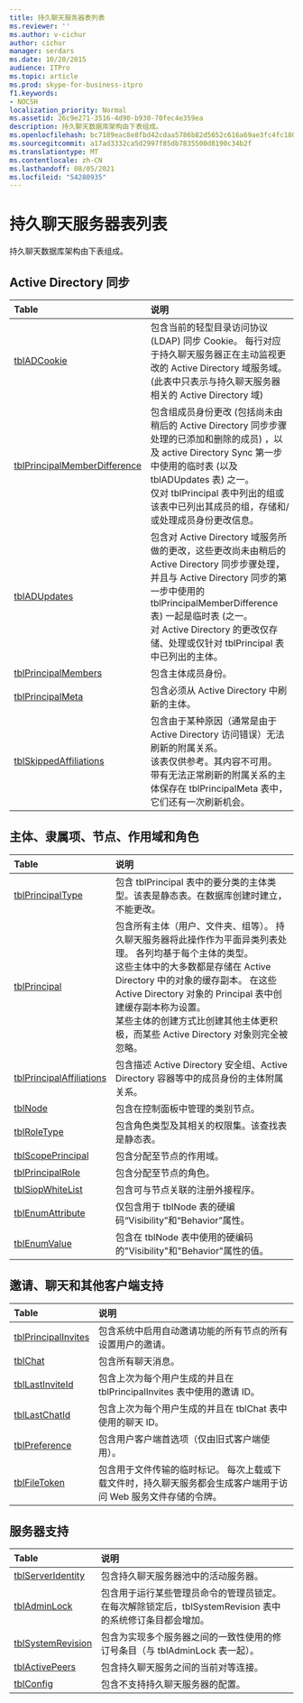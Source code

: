```yaml
---
title: 持久聊天服务器表列表
ms.reviewer: ''
ms.author: v-cichur
author: cichur
manager: serdars
ms.date: 10/20/2015
audience: ITPro
ms.topic: article
ms.prod: skype-for-business-itpro
f1.keywords:
- NOCSH
localization_priority: Normal
ms.assetid: 26c9e271-3516-4d90-b930-70fec4e359ea
description: 持久聊天数据库架构由下表组成。
ms.openlocfilehash: bc7189eac8e8fbd42cdaa5786b82d5652c616a69ae3fc4fc180c189416a94468
ms.sourcegitcommit: a17ad3332ca5d2997f85db7835500d8190c34b2f
ms.translationtype: MT
ms.contentlocale: zh-CN
ms.lasthandoff: 08/05/2021
ms.locfileid: "54280935"
---
```

# <a name="list-of-persistent-chat-server-tables"></a>持久聊天服务器表列表
 
持久聊天数据库架构由下表组成。
  
## <a name="active-directory-sync"></a>Active Directory 同步

|**Table**|**说明**|
|:-----|:-----|
|[tblADCookie](tbladcookie.md) <br/> |包含当前的轻型目录访问协议 (LDAP) 同步 Cookie。 每行对应于持久聊天服务器正在主动监视更改的 Active Directory 域服务域。  (此表中只表示与持久聊天服务器相关的 Active Directory 域)   <br/> |
|[tblPrincipalMemberDifference](tblprincipalmemberdifference.md) <br/> |包含组成员身份更改 (包括尚未由稍后的 Active Directory 同步步骤处理的已添加和删除的成员) ，以及 active Directory Sync 第一步中使用的临时表 (以及 tblADUpdates 表) 之一。  <br/> 仅对 tblPrincipal 表中列出的组或该表中已列出其成员的组，存储和/或处理成员身份更改信息。  <br/> |
|[tblADUpdates](tbladupdates.md) <br/> |包含对 Active Directory 域服务所做的更改，这些更改尚未由稍后的 Active Directory 同步步骤处理，并且与 Active Directory 同步的第一步中使用的 tblPrincipalMemberDifference 表) 一起是临时表 (之一。  <br/> 对 Active Directory 的更改仅存储、处理或仅针对 tblPrincipal 表中已列出的主体。  <br/> |
|[tblPrincipalMembers](tblprincipalmembers.md) <br/> |包含主体成员身份。  <br/> |
|[tblPrincipalMeta](tblprincipalmeta.md) <br/> |包含必须从 Active Directory 中刷新的主体。  <br/> |
|[tblSkippedAffiliations](tblskippedaffiliations.md) <br/> |包含由于某种原因（通常是由于 Active Directory 访问错误）无法刷新的附属关系。  <br/> 该表仅供参考。其内容不可用。  <br/> 带有无法正常刷新的附属关系的主体保存在 tblPrincipalMeta 表中，它们还有一次刷新机会。  <br/> |
   
## <a name="principals-affiliations-nodes-scopes-and-roles"></a>主体、隶属项、节点、作用域和角色

|**Table**|**说明**|
|:-----|:-----|
|[tblPrincipalType](tblprincipaltype.md) <br/> |包含 tblPrincipal 表中的要分类的主体类型。该表是静态表。在数据库创建时建立，不能更改。  <br/> |
|[tblPrincipal](tblprincipal.md) <br/> |包含所有主体（用户、文件夹、组等）。 持久聊天服务器将此操作作为平面异类列表处理。 各列均基于每个主体的类型。  <br/> 这些主体中的大多数都是存储在 Active Directory 中的对象的缓存副本。 在这些 Active Directory 对象的 Principal 表中创建缓存副本称为设置。  <br/> 某些主体的创建方式比创建其他主体更积极，而某些 Active Directory 对象则完全被忽略。  <br/> |
|[tblPrincipalAffiliations](tblprincipalaffiliations.md) <br/> |包含描述 Active Directory 安全组、Active Directory 容器等中的成员身份的主体附属关系。  <br/> |
|[tblNode](tblnode.md) <br/> |包含在控制面板中管理的类别节点。  <br/> |
|[tblRoleType](tblroletype.md) <br/> |包含角色类型及其相关的权限集。该查找表是静态表。  <br/> |
|[tblScopePrincipal](tblscopeprincipal.md) <br/> |包含分配至节点的作用域。  <br/> |
|[tblPrincipalRole](tblprincipalrole.md) <br/> |包含分配至节点的角色。  <br/> |
|[tblSiopWhiteList](tblsiopwhitelist.md) <br/> |包含可与节点关联的注册外接程序。  <br/> |
|[tblEnumAttribute](tblenumattribute.md) <br/> |仅包含用于 tblNode 表的硬编码“Visibility”和“Behavior”属性。  <br/> |
|[tblEnumValue](tblenumvalue.md) <br/> |包含在 tblNode 表中使用的硬编码的"Visibility"和"Behavior"属性的值。  <br/> |
   
## <a name="invites-chats-and-other-client-support"></a>邀请、聊天和其他客户端支持

|**Table**|**说明**|
|:-----|:-----|
|[tblPrincipalInvites](tblprincipalinvites.md) <br/> |包含系统中启用自动邀请功能的所有节点的所有设置用户的邀请。  <br/> |
|[tblChat](tblchat.md) <br/> |包含所有聊天消息。  <br/> |
|[tblLastInviteId](tbllastinviteid.md) <br/> |包含上次为每个用户生成的并且在 tblPrincipalInvites 表中使用的邀请 ID。  <br/> |
|[tblLastChatId](tbllastchatid.md) <br/> |包含上次为每个用户生成的并且在 tblChat 表中使用的聊天 ID。  <br/> |
|[tblPreference](tblpreference.md) <br/> |包含用户客户端首选项（仅由旧式客户端使用）。  <br/> |
|[tblFileToken](tblfiletoken.md) <br/> |包含用于文件传输的临时标记。 每次上载或下载文件时，持久聊天服务都会生成客户端用于访问 Web 服务文件存储的令牌。  <br/> |
   
## <a name="server-support"></a>服务器支持

|**Table**|**说明**|
|:-----|:-----|
|[tblServerIdentity](tblserveridentity.md) <br/> |包含持久聊天服务器池中的活动服务器。  <br/> |
|[tblAdminLock](tbladminlock.md) <br/> |包含用于运行某些管理员命令的管理员锁定。在每次解除锁定后，tblSystemRevision 表中的系统修订条目都会增加。  <br/> |
|[tblSystemRevision](tblsystemrevision.md) <br/> |包含为实现多个服务器之间的一致性使用的修订号条目（与 tblAdminLock 表一起）。  <br/> |
|[tblActivePeers](tblactivepeers.md) <br/> |包含持久聊天服务之间的当前对等连接。  <br/> |
|[tblConfig](tblconfig.md) <br/> |包含不支持持久聊天服务器的配置。  <br/> |
   

